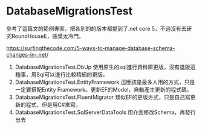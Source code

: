 # DatabaseMigrationsTest

參考了這篇文的範例專案，把各別的的版本都提到了.net core 5，不過沒有去研究RoundHouseE，感覺太冷門。

https://surfingthecode.com/5-ways-to-manage-database-schema-changes-in-.net/

1. DatabaseMigrationsTest.DbUp
   使用原生的sql進行資料庫更版，沒有退版這種事，用Sql可以進行比較精細的更版。
2. DatabaseMigrationsTest.EntityFramework
   這應該是最多人用的方式，只是一定要搭配Entity Framework。更新EF的Model，自動產生更新的程式碼。
3. DatabaseMigrationsTest.FluentMigrator
   類似EF的更版方式，只是自己寫更新的程式，但是用C#來寫。
4. DatabaseMigrationsTest.SqlServerDataTools
   用介面修改Schema，再發行出去
